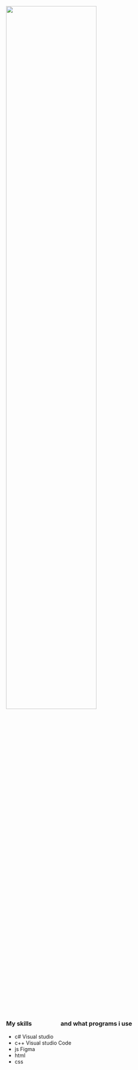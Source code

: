 <img src="https://cdnb.artstation.com/p/assets/images/images/035/019/793/original/tima-baish-wellcum.gif?1613903332" width="70%">

### My skills &#8195; &#4448; &#160; &#0160; &#12288; &#10; &#13;  and what programs i use
- c#                                         Visual studio
- c++                                        Visual studio Code
- js                                         Figma
- html
- css


&#12;






